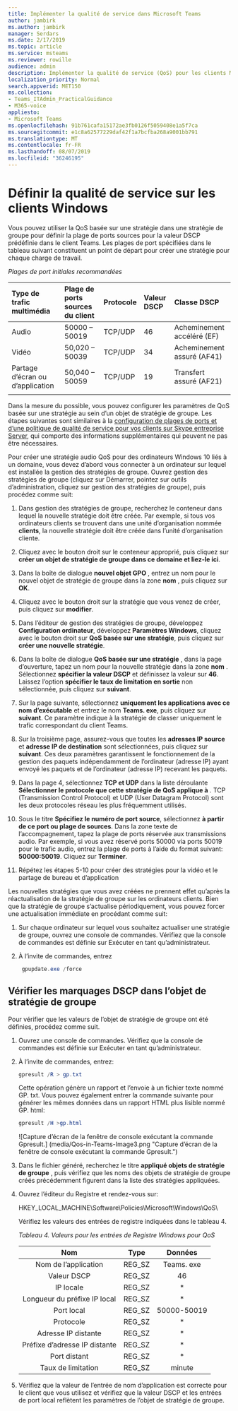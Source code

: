 ```yaml
---
title: Implémenter la qualité de service dans Microsoft Teams
author: jambirk
ms.author: jambirk
manager: Serdars
ms.date: 2/17/2019
ms.topic: article
ms.service: msteams
ms.reviewer: rowille
audience: admin
description: Implémenter la qualité de service (QoS) pour les clients Microsoft Teams.
localization_priority: Normal
search.appverid: MET150
ms.collection:
- Teams_ITAdmin_PracticalGuidance
- M365-voice
appliesto:
- Microsoft Teams
ms.openlocfilehash: 91b761cafa15172ae3fb0126f5059408e1a5f7ca
ms.sourcegitcommit: e1c8a62577229daf42f1a7bcfba268a9001bb791
ms.translationtype: MT
ms.contentlocale: fr-FR
ms.lasthandoff: 08/07/2019
ms.locfileid: "36246195"
---
```

# <a name="set-qos-on-windows-clients"></a>Définir la qualité de service sur les clients Windows

Vous pouvez utiliser la QoS basée sur une stratégie dans une stratégie de groupe pour définir la plage de ports sources pour la valeur DSCP prédéfinie dans le client Teams. Les plages de port spécifiées dans le tableau suivant constituent un point de départ pour créer une stratégie pour chaque charge de travail.

_Plages de port initiales recommandées_

Type de trafic multimédia| Plage de ports sources du client |Protocole|Valeur DSCP|Classe DSCP|
|:--- |:--- |:--- |:--- |:--- |
|Audio| 50000 – 50019|TCP/UDP|46|Acheminement accéléré (EF)|
|Vidéo| 50,020 – 50039|TCP/UDP|34|Acheminement assuré (AF41)|
|Partage d’écran ou d’application| 50,040 – 50059|TCP/UDP|19|Transfert assuré (AF21)|
| | | | |

Dans la mesure du possible, vous pouvez configurer les paramètres de QoS basée sur une stratégie au sein d’un objet de stratégie de groupe. Les étapes suivantes sont similaires à la [configuration de plages de ports et d’une politique de qualité de service pour vos clients sur Skype entreprise Server](https://docs.microsoft.com/SkypeForBusiness/manage/network-management/qos/configuring-port-ranges-for-your-skype-clients#configure-quality-of-service-policies-for-clients-running-on-windows-10), qui comporte des informations supplémentaires qui peuvent ne pas être nécessaires.

Pour créer une stratégie audio QoS pour des ordinateurs Windows 10 liés à un domaine, vous devez d’abord vous connecter à un ordinateur sur lequel est installée la gestion des stratégies de groupe. Ouvrez gestion des stratégies de groupe (cliquez sur Démarrer, pointez sur outils d’administration, cliquez sur gestion des stratégies de groupe), puis procédez comme suit:

1. Dans gestion des stratégies de groupe, recherchez le conteneur dans lequel la nouvelle stratégie doit être créée. Par exemple, si tous vos ordinateurs clients se trouvent dans une unité d’organisation nommée **clients**, la nouvelle stratégie doit être créée dans l’unité d’organisation cliente.

2. Cliquez avec le bouton droit sur le conteneur approprié, puis cliquez sur **créer un objet de stratégie de groupe dans ce domaine et liez-le ici**.

3. Dans la boîte de dialogue **nouvel objet GPO** , entrez un nom pour le nouvel objet de stratégie de groupe dans la zone **nom** , puis cliquez sur **OK**.

4. Cliquez avec le bouton droit sur la stratégie que vous venez de créer, puis cliquez sur **modifier**.

5. Dans l’éditeur de gestion des stratégies de groupe, développez **Configuration ordinateur**, développez **Paramètres Windows**, cliquez avec le bouton droit sur **QoS basée sur une stratégie**, puis cliquez sur **créer une nouvelle stratégie**.

6. Dans la boîte de dialogue **QoS basée sur une stratégie** , dans la page d’ouverture, tapez un nom pour la nouvelle stratégie dans la zone **nom** . Sélectionnez **spécifier la valeur DSCP** et définissez la valeur sur **46**. Laissez l’option **spécifier le taux de limitation en sortie** non sélectionnée, puis cliquez sur **suivant**.

7. Sur la page suivante, sélectionnez **uniquement les applications avec ce nom d’exécutable** et entrez le nom **Teams. exe**, puis cliquez sur **suivant**. Ce paramètre indique à la stratégie de classer uniquement le trafic correspondant du client Teams.

8. Sur la troisième page, assurez-vous que toutes les **adresses IP source** et **adresse IP de destination** sont sélectionnées, puis cliquez sur **suivant**. Ces deux paramètres garantissent le fonctionnement de la gestion des paquets indépendamment de l’ordinateur (adresse IP) ayant envoyé les paquets et de l’ordinateur (adresse IP) recevant les paquets.

9. Dans la page 4, sélectionnez **TCP et UDP** dans la liste déroulante **Sélectionner le protocole que cette stratégie de QoS applique à** . TCP (Transmission Control Protocol) et UDP (User Datagram Protocol) sont les deux protocoles réseau les plus fréquemment utilisés.

10. Sous le titre **Spécifiez le numéro de port source**, sélectionnez **à partir de ce port ou plage de sources**. Dans la zone texte de l’accompagnement, tapez la plage de ports réservée aux transmissions audio. Par exemple, si vous avez réservé ports 50000 via ports 50019 pour le trafic audio, entrez la plage de ports à l’aide du format suivant: **50000:50019**. Cliquez sur **Terminer**.

11. Répétez les étapes 5-10 pour créer des stratégies pour la vidéo et le partage de bureau et d’application

Les nouvelles stratégies que vous avez créées ne prennent effet qu’après la réactualisation de la stratégie de groupe sur les ordinateurs clients. Bien que la stratégie de groupe s’actualise périodiquement, vous pouvez forcer une actualisation immédiate en procédant comme suit:

1. Sur chaque ordinateur sur lequel vous souhaitez actualiser une stratégie de groupe, ouvrez une console de commandes. Vérifiez que la console de commandes est définie sur Exécuter en tant qu’administrateur.

2. À l’invite de commandes, entrez

   ``` powershell
    gpupdate.exe /force
   ```

## <a name="verify-dscp-markings-in-the-group-policy-object"></a>Vérifier les marquages DSCP dans l’objet de stratégie de groupe

Pour vérifier que les valeurs de l’objet de stratégie de groupe ont été définies, procédez comme suit.

1. Ouvrez une console de commandes. Vérifiez que la console de commandes est définie sur Exécuter en tant qu’administrateur.

2. À l’invite de commandes, entrez:

   ``` powershell
   gpresult /R > gp.txt
   ```

   Cette opération génère un rapport et l’envoie à un fichier texte nommé GP. txt. Vous pouvez également entrer la commande suivante pour générer les mêmes données dans un rapport HTML plus lisible nommé GP. html:

   ``` powershell
   gpresult /H >gp.html
   ```

   ![Capture d’écran de la fenêtre de console exécutant la commande Gpresult.] (media/Qos-in-Teams-Image3.png "Capture d’écran de la fenêtre de console exécutant la commande Gpresult.")

3. Dans le fichier généré, recherchez le titre **appliqué objets de stratégie de groupe** , puis vérifiez que les noms des objets de stratégie de groupe créés précédemment figurent dans la liste des stratégies appliquées.

4. Ouvrez l’éditeur du Registre et rendez-vous sur:

   HKEY_LOCAL_MACHINE\Software\Policies\Microsoft\Windows\QoS\

   Vérifiez les valeurs des entrées de registre indiquées dans le tableau 4.

   _Tableau 4. Valeurs pour les entrées de Registre Windows pour QoS_

   |          Nom          |  Type  |    Données     |
   |         :---:          |:---:   |    :---:    |
   |    Nom de l’application    | REG_SZ |  Teams. exe  |
   |       Valeur DSCP       | REG_SZ |     46      |
   |        IP locale        | REG_SZ |     \*      |
   | Longueur du préfixe IP local | REG_SZ |     \*      |
   |       Port local       | REG_SZ | 50000-50019 |
   |        Protocole        | REG_SZ |     \*      |
   |       Adresse IP distante        | REG_SZ |     \*      |
   |    Préfixe d’adresse IP distante    | REG_SZ |     \*      |
   |      Port distant       | REG_SZ |     \*      |
   |     Taux de limitation      | REG_SZ |     minute      |

5. Vérifiez que la valeur de l’entrée de nom d’application est correcte pour le client que vous utilisez et vérifiez que la valeur DSCP et les entrées de port local reflètent les paramètres de l’objet de stratégie de groupe.
